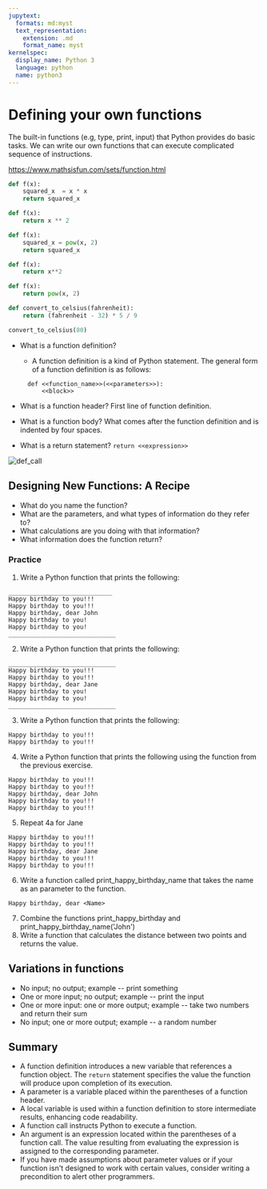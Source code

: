 ```yaml
---
jupytext:
  formats: md:myst
  text_representation:
    extension: .md
    format_name: myst
kernelspec:
  display_name: Python 3
  language: python
  name: python3
---
```


# Defining your own functions

The built-in functions (e.g, type, print, input) that Python provides do basic tasks. We can write our own functions that can execute complicated sequence of instructions.

<https://www.mathsisfun.com/sets/function.html>

```python
def f(x):
    squared_x  = x * x
    return squared_x
```

```python
def f(x):
    return x ** 2
```

```python
def f(x):
    squared_x = pow(x, 2)
    return squared_x
```

```python
def f(x):
    return x**2
```

```python
def f(x):
    return pow(x, 2)
```

```python
def convert_to_celsius(fahrenheit):
    return (fahrenheit - 32) * 5 / 9

convert_to_celsius(80)
```

- What is a function definition?
  - A function definition is a kind of Python statement. The general form of a function definition is as follows:

  ```
    def <<function_name>>(<<parameters>>):
        <<block>>
  ```

- What is a function header? First line of function definition.
- What is a function body? What comes after the function definition and is indented by four spaces.
- What is a return statement? ``return <<expression>>``

![def_call](./def_call.png)

## Designing New Functions: A Recipe

- What do you name the function?
- What are the parameters, and what types of information do they refer to?
- What calculations are you doing with that information?
- What information does the function return?

### Practice

1. Write a Python function that prints the following:

```
_____________________________
Happy birthday to you!!!
Happy birthday to you!!!
Happy birthday, dear John
Happy birthday to you!
Happy birthday to you!
______________________________
```

2. Write a Python function that prints the following:

```
______________________________
Happy birthday to you!!!
Happy birthday to you!!!
Happy birthday, dear Jane
Happy birthday to you!
Happy birthday to you!
______________________________
```

3. Write a Python function that prints the following:

```
Happy birthday to you!!!
Happy birthday to you!!!
```

4. Write a Python function that prints the following using the function from the previous exercise.

```
Happy birthday to you!!!
Happy birthday to you!!!
Happy birthday, dear John
Happy birthday to you!!!
Happy birthday to you!!!
```

5. Repeat 4a for Jane

```
Happy birthday to you!!!
Happy birthday to you!!!
Happy birthday, dear Jane
Happy birthday to you!!!
Happy birthday to you!!!
```

6. Write a function called print_happy_birthday_name that takes the name as an parameter to the function.

```
Happy birthday, dear <Name>
```

7. Combine the functions print_happy_birthday and print_happy_birthday_name('John')
8. Write a function that calculates the distance between two points and returns the value.

## Variations in functions

- No input; no output; example -- print something
- One or more input; no output; example -- print the input
- One or more input: one or more output; example -- take two numbers and return their sum
- No input; one or more output; example -- a random number

## Summary

- A function definition introduces a new variable that references a function object. The `return` statement specifies the value the function will produce upon completion of its execution.
- A parameter is a variable placed within the parentheses of a function header.
- A local variable is used within a function definition to store intermediate results, enhancing code readability.
- A function call instructs Python to execute a function.
- An argument is an expression located within the parentheses of a function call. The value resulting from evaluating the expression is assigned to the corresponding parameter.
- If you have made assumptions about parameter values or if your function isn't designed to work with certain values, consider writing a precondition to alert other programmers.
